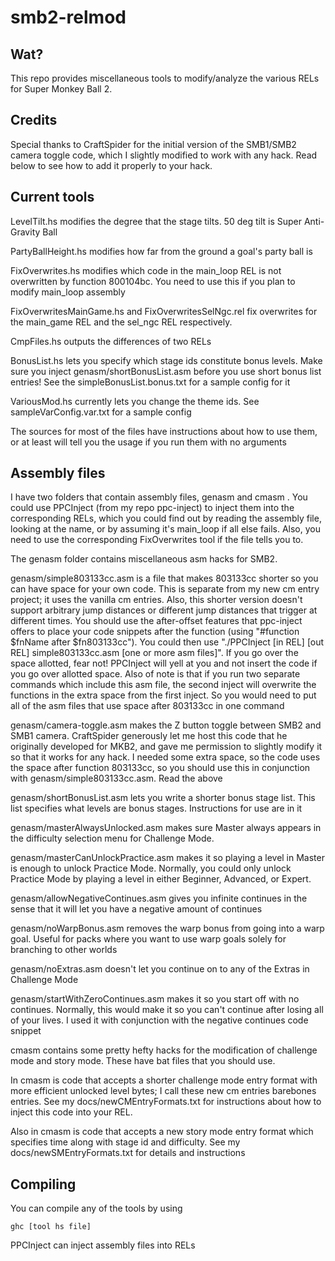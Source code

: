 # smb2-relmod

## Wat?
This repo provides miscellaneous tools to modify/analyze the various RELs for Super Monkey Ball 2. 

## Credits
Special thanks to CraftSpider for the initial version of the SMB1/SMB2 camera toggle code, which I slightly modified to work with any hack. Read below to see how to add it properly to your hack.

## Current tools

LevelTilt.hs modifies the degree that the stage tilts. 50 deg tilt is Super Anti-Gravity Ball

PartyBallHeight.hs modifies how far from the ground a goal's party ball is

FixOverwrites.hs modifies which code in the main_loop REL is not overwritten by function 800104bc.
You need to use this if you plan to modify main_loop assembly

FixOverwritesMainGame.hs and FixOverwritesSelNgc.rel fix overwrites for the main_game REL and the sel_ngc REL respectively.

CmpFiles.hs outputs the differences of two RELs

BonusList.hs lets you specify which stage ids constitute bonus levels. Make sure you inject genasm/shortBonusList.asm before you use short bonus list entries! See the simpleBonusList.bonus.txt for a sample config for it

VariousMod.hs currently lets you change the theme ids. See sampleVarConfig.var.txt for a sample config

The sources for most of the files have instructions about how to use them, or at least will tell you the usage if you run them with no arguments

## Assembly files

I have two folders that contain assembly files, genasm and cmasm . You could use PPCInject (from my repo ppc-inject) to inject them into the corresponding RELs, which you could find out by reading the assembly file, looking at the name, or by assuming it's main_loop if all else fails. Also, you need to use the corresponding FixOverwrites tool if the file tells you to.

The genasm folder contains miscellaneous asm hacks for SMB2. 

genasm/simple803133cc.asm is a file that makes 803133cc shorter so you can have space for your own code. This is separate from my new cm entry project; it uses the vanilla cm entries. Also, this shorter version doesn't support arbitrary jump distances or different jump distances that trigger at different times. You should use the after-offset features that ppc-inject offers to place your code snippets after the function (using "#function $fnName after $fn803133cc"). You could then use "./PPCInject \[in REL\] \[out REL\] simple803133cc.asm [one or more asm files]". If you go over the space allotted, fear not! PPCInject will yell at you and not insert the code if you go over allotted space. Also of note is that if you run two separate commands which include this asm file, the second inject will overwrite the functions in the extra space from the first inject. So you would need to put all of the asm files that use space after 803133cc in one command

genasm/camera-toggle.asm makes the Z button toggle between SMB2 and SMB1 camera. CraftSpider generously let me host this code that he originally developed for MKB2, and gave me permission to slightly modify it so that it works for any hack. I needed some extra space, so the code uses the space after function 803133cc, so you should use this in conjunction with genasm/simple803133cc.asm. Read the above 

genasm/shortBonusList.asm lets you write a shorter bonus stage list. This list specifies what levels are bonus stages. Instructions for use are in it

genasm/masterAlwaysUnlocked.asm makes sure Master always appears in the difficulty selection menu for Challenge Mode. 

genasm/masterCanUnlockPractice.asm makes it so playing a level in Master is enough to unlock Practice Mode. Normally, you could only unlock Practice Mode by playing a level in either Beginner, Advanced, or Expert.

genasm/allowNegativeContinues.asm gives you infinite continues in the sense that it will let you have a negative amount of continues

genasm/noWarpBonus.asm removes the warp bonus from going into a warp goal. Useful for packs where you want to use warp goals solely for branching to other worlds

genasm/noExtras.asm doesn't let you continue on to any of the Extras in Challenge Mode

genasm/startWithZeroContinues.asm makes it so you start off with no continues. Normally, this would make it so you can't continue after losing all of your lives. I used it with conjunction with the negative continues code snippet


cmasm contains some pretty hefty hacks for the modification of challenge mode and story mode. These have bat files that you should use.

In cmasm is code that accepts a shorter challenge mode entry format with more efficient unlocked level bytes; I call these new cm entries barebones entries. See my docs/newCMEntryFormats.txt for instructions about how to inject this code into your REL.

Also in cmasm is code that accepts a new story mode entry format which specifies time along with stage id and difficulty. See my docs/newSMEntryFormats.txt for details and instructions


## Compiling

You can compile any of the tools by using
```
ghc [tool hs file]
```

PPCInject can inject assembly files into RELs
